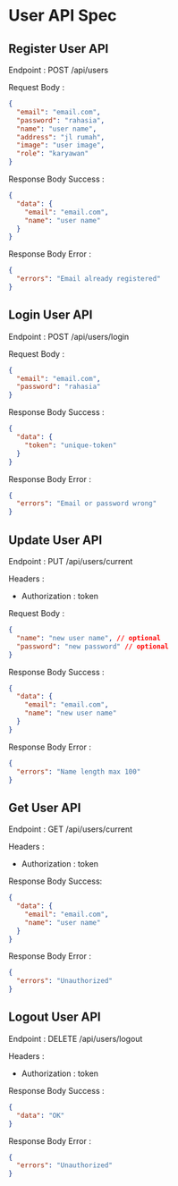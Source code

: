 # User API Spec

## Register User API

Endpoint : POST /api/users

Request Body :

```json
{
  "email": "email.com",
  "password": "rahasia",
  "name": "user name",
  "address": "jl rumah",
  "image": "user image",
  "role": "karyawan"
}
```

Response Body Success :

```json
{
  "data": {
    "email": "email.com",
    "name": "user name"
  }
}
```

Response Body Error :

```json
{
  "errors": "Email already registered"
}
```

## Login User API

Endpoint : POST /api/users/login

Request Body :

```json
{
  "email": "email.com",
  "password": "rahasia"
}
```

Response Body Success :

```json
{
  "data": {
    "token": "unique-token"
  }
}
```

Response Body Error :

```json
{
  "errors": "Email or password wrong"
}
```

## Update User API

Endpoint : PUT /api/users/current

Headers :

- Authorization : token

Request Body :

```json
{
  "name": "new user name", // optional
  "password": "new password" // optional
}
```

Response Body Success :

```json
{
  "data": {
    "email": "email.com",
    "name": "new user name"
  }
}
```

Response Body Error :

```json
{
  "errors": "Name length max 100"
}
```

## Get User API

Endpoint : GET /api/users/current

Headers :

- Authorization : token

Response Body Success:

```json
{
  "data": {
    "email": "email.com",
    "name": "user name"
  }
}
```

Response Body Error :

```json
{
  "errors": "Unauthorized"
}
```

## Logout User API

Endpoint : DELETE /api/users/logout

Headers :

- Authorization : token

Response Body Success :

```json
{
  "data": "OK"
}
```

Response Body Error :

```json
{
  "errors": "Unauthorized"
}
```
